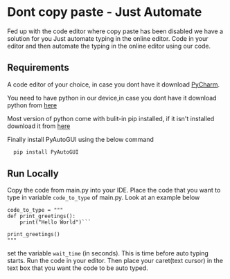 


# Dont copy paste - Just Automate


Fed up with the code editor where copy paste has been disabled we have a solution for you Just automate typing in the online editor.
Code in your editor and then automate the typing in the online editor using our code.




## Requirements

A code editor of your choice, in case you dont have it download [PyCharm](https://www.jetbrains.com/pycharm/).

You need to have python in our device,in case you dont have it download python from [here](https://www.python.org/downloads/)

Most version of python come with bulit-in pip installed, if it isn't installed download it from [here](https://www.geeksforgeeks.org/download-and-install-pip-latest-version/)  

Finally install PyAutoGUI using the below command

```bash
  pip install PyAutoGUI
```


    
## Run Locally

Copy the code from main.py into your IDE. Place the code that you want to type in variable ```code_to_type``` of main.py. Look at an example below
```
code_to_type = """
def print_greetings():
    print("Hello World")```

print_greetings()
"""
```

set the variable ```wait_time``` (in seconds). This is time before auto typing starts.
Run the code in your editor.
Then place your caret(text cursor) in the text box that you want the code to be auto typed.
